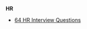 **HR**

- [64 HR Interview Questions](https://www.ohsu.edu/sites/default/files/2019-04/How-to-Answer-the-64-Toughest-Interview-Questions.pdf)